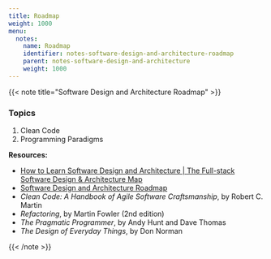 ```yaml
---
title: Roadmap
weight: 1000
menu:
  notes:
    name: Roadmap
    identifier: notes-software-design-and-architecture-roadmap
    parent: notes-software-design-and-architecture
    weight: 1000
---
```

<!-- CSharp Fundamentals -->

{{< note title="Software Design and Architecture Roadmap" >}}

### Topics
1. Clean Code
2. Programming Paradigms

**Resources:**

* [How to Learn Software Design and Architecture | The Full-stack Software Design & Architecture Map](https://khalilstemmler.com/articles/software-design-architecture/full-stack-software-design/)
* [Software Design and Architecture Roadmap](https://roadmap.sh/software-design-architecture)
* *Clean Code: A Handbook of Agile Software Craftsmanship*, by Robert C. Martin
* *Refactoring*, by Martin Fowler (2nd edition)
* *The Pragmatic Programmer*, by Andy Hunt and Dave Thomas
* *The Design of Everyday Things*, by Don Norman

{{< /note >}}
